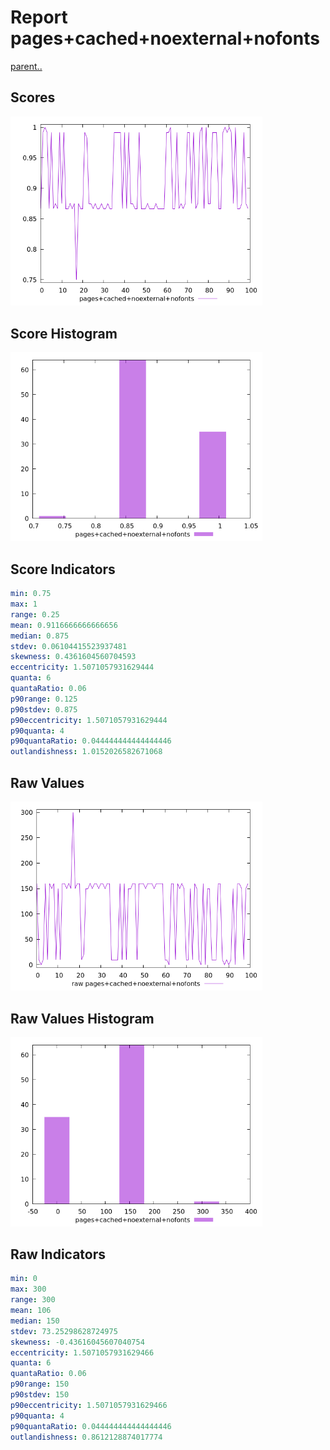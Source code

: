 # Report pages+cached+noexternal+nofonts

[parent..](./..)  


## Scores

![score](./score.png)  

## Score Histogram

![hist](./hist.png)  

## Score Indicators

```yaml
min: 0.75
max: 1
range: 0.25
mean: 0.9116666666666656
median: 0.875
stdev: 0.06104415523937481
skewness: 0.4361604560704593
eccentricity: 1.5071057931629444
quanta: 6
quantaRatio: 0.06
p90range: 0.125
p90stdev: 0.875
p90eccentricity: 1.5071057931629444
p90quanta: 4
p90quantaRatio: 0.044444444444444446
outlandishness: 1.0152026582671068

```

## Raw Values

![raw](./raw.png)  

## Raw Values Histogram

![raw hist](./raw_hist.png)  

## Raw Indicators

```yaml
min: 0
max: 300
range: 300
mean: 106
median: 150
stdev: 73.25298628724975
skewness: -0.43616045607040754
eccentricity: 1.5071057931629466
quanta: 6
quantaRatio: 0.06
p90range: 150
p90stdev: 150
p90eccentricity: 1.5071057931629466
p90quanta: 4
p90quantaRatio: 0.044444444444444446
outlandishness: 0.8612128874017774

```

<style>
  img {
    max-width: 80%;
  }
</style>
      
